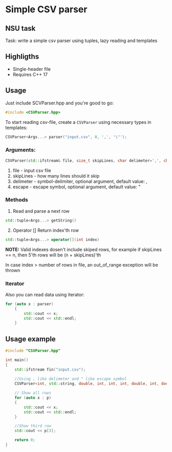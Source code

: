 # Simple CSV parser

## NSU task
Task: write a simple csv parser using tuples, lazy reading and templates

## Highligths
* Single-header file
* Requires C++ 17

## Usage

Just include SCVParser.hpp and you're good to go:

```cpp
#include <CSVParser.hpp>
```

To start reading csv-file, create a ```CSVParser``` using necessary types in templates: 

```cpp
CSVParser<Args...> parser("input.csv", 0, ',', '\"');
```


 ### Arguments:
 ```cpp
 CSVParser(std::ifstream& file, size_t skipLines, char delimeter=',', char escape='\"')
 ```
1. file - input csv file
2. skipLines - how many lines should it skip
3. delimeter - symbol-delimiter, optional argument, default value: ,
4. escape - escape symbol, optional argument, default value: "


### Methods
1. Read and parse a next row

```cpp
std::tuple<Args...> getString()
```

2. Operator []
Return index'th row 

```cpp
std::tuple<Args...> operator[](int index)
```

**NOTE:** Valid indexes dosen't include skiped rows, for example if skipLines == n, then 5'th rows will be (n + skipLines)'th

In case index > number of rows in file, an out_of_range exception will be thrown


### Iterator
Also you can read data using iterator:

```cpp
for (auto x : parser)
	{
		std::cout << x;
		std::cout << std::endl;
	}
```


## Usage example

```cpp
#include "CSVParser.hpp"

int main()
{
	std::ifstream fin("input.csv");
    
    //Using , like delimeter and " like escape symbol
	CSVParser<int, std::string, double, int, int, int, double, int, double, int, std::string> p(fin, 3, ',', '/');

    // Show all rows
	for (auto x : p)
	{
		std::cout << x;
		std::cout << std::endl;
	}

    //Show third row
	std::cout << p[3];

	return 0;
}
```












